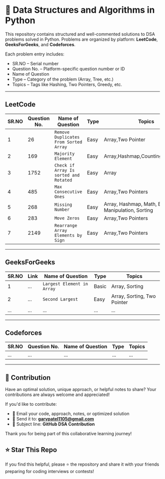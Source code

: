 # 🐍 Data Structures and Algorithms in Python

This repository contains structured and well-commented solutions to DSA problems solved in Python. Problems are organized by platform: **LeetCode**, **GeeksForGeeks**, and **Codeforces**.

Each problem entry includes:
- SR.NO – Serial number  
- Question No. – Platform-specific question number or ID  
- Name of Question  
- Type – Category of the problem (Array, Tree, etc.)  
- Topics – Tags like Hashing, Two Pointers, Greedy, etc.

---

## **LeetCode**

| SR.NO | Question No. | Name of Question             | Type        | Topics                     |
|-------|--------------|-------------------------------|-------------|----------------------------|
| 1   | 26          | `Remove Duplicates From Sorted Array`                           | Easy         | Array,Two Pointer                     |
| 2   | 169          | `Majority Element`                           | Easy         | Array,Hashmap,Counting,Algorithms                        |
| 3   | 1752          | `Check if Array Is sorted and Rotated`     | Easy         | Array                     |
| 4   | 485          | `Max Consecutive Ones`                           | Easy         | Array,Two Pointers     |
| 5   | 268         | `Missing Number`                           | Easy         | Array, Hashmap, Math, Bit Manipulation, Sorting                        |
| 6  | 283         | `Move Zeros`                           | Easy         | Array,Two Pointers        |
| 7   | 2149         | `Rearrange Array Elements by Sign`  | Easy         | Array,Two Pointers                         |

---

## **GeeksForGeeks**

| SR.NO | Link | Name of Question             | Type        | Topics                     |
|-------|--------------|-------------------------------|-------------|----------------------------|
| 1   | ...          | `Largest Element in Array`    | Basic        | Array, Sorting            |
| 2   | ...          | `Second Largest`    | Easy        | Array, Sorting, Two Pointer            |
| ...   | ...          | ...                           | ...         | ...                        |

---

## **Codeforces**

| SR.NO | Question No. | Name of Question             | Type        | Topics                     |
|-------|--------------|-------------------------------|-------------|----------------------------|
| ...   | ...          | ...                           | ...         | ...                        |

---
## 🤝 Contribution

Have an optimal solution, unique approach, or helpful notes to share? Your contributions are always welcome and appreciated!

If you'd like to contribute:
- 📩 Email your code, approach, notes, or optimized solution
- 📧 Send it to: **garvpatel1105@gmail.com**
- 📝 Subject line: **GitHub DSA Contribution**
 
Thank you for being part of this collaborative learning journey!



## ⭐️ Star This Repo

If you find this helpful, please ⭐ the repository and share it with your friends preparing for coding interviews or contests!


